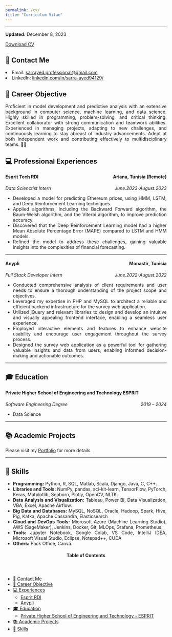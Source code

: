 ```yaml
---
permalink: /cv/
title: "Curriculum Vitae"
---
```


---


<p class="page__date"><strong><i class="fas fa-fw fa-calendar-alt" aria-hidden="true"></i> Updated:</strong> <time datetime="2021-05-11">December 8, 2023</time></p>
<a href="https://Sarayed.github.io\files\Resume-Sarra-Ayed.pdf" class="btn btn--info">Download CV</a>


📧 Contact Me
---
 <li> Email: <a href="mailto:sarrayed.professional@gmail.com">sarrayed.professional@gmail.com</a></li>

 <li> LinkedIn:  <a href="https://www.linkedin.com/in/sarra-ayed94129/">linkedin.com/in/sarra-ayed94129/</a></li>

📌 Career Objective
---
<p style="text-align:justify">
Proficient in model development and predictive analysis with an extensive background in computer science, machine learning, and data science. Highly skilled in programming, problem-solving, and critical thinking. Excellent collaborator with strong communication and teamwork abilities. Experienced in managing projects, adapting to new challenges, and continuously learning to stay abreast of industry advancements. Adept at both independent work and contributing effectively to multidisciplinary teams. 🧠💡</p>

💻 Professional Experiences
---
<h4 style="text-align:left;">Esprit Tech RDI<span style="float:right;">
         Ariana, Tunisia (Remote)
    </span></h4> 
<p style="text-align:left;"><em>Data Scienctist Intern<span style="float:right;">
         June.2023-August.2023
</span></em></p>
<ul style="text-align:justify">
  <li>Developed a model for predicting Ethereum prices, using HMM, LSTM, and Deep Reinforcement Learning techniques.</li>
  <li>Applied algorithms, including the Backward Forward algorithm, the Baum-Welsh algorithm, and the Viterbi algorithm, to improve prediction accuracy.</li>
  <li>Discovered that the Deep Reinforcement Learning model had a higher Mean Absolute Percentage Error (MAPE) compared to LSTM and HMM models.</li>
  <li>Refined the model to address these challenges, gaining valuable insights into the complexities of financial forecasting.</li>
</ul>

---
<h4 style="text-align:left;">Anypli<span style="float:right;">
         Monastir, Tunisia
    </span></h4> 
<p style="text-align:left;"><em>Full Stack Developer Intern<span style="float:right;">
         June.2022-August.2022
</span></em></p>
<ul style="text-align:justify">
  <li>Conducted comprehensive analysis of client requirements and user needs to ensure a thorough understanding of the project scope and objectives.</li>
  <li>Leveraged my expertise in PHP and MySQL to architect a reliable and efficient backend infrastructure for the survey web application.</li>
  <li>Utilized jQuery and relevant libraries to design and develop an intuitive and visually appealing frontend interface, enabling a seamless user experience.</li>
  <li>Employed interactive elements and features to enhance website usability and encourage user engagement throughout the survey process.</li>
  <li>Designed the survey web application as a powerful tool for gathering valuable insights and data from users, enabling informed decision-making and actionable outcomes.</li>
</ul>

---



🎓 Education
---
<h4 style="text-align:left;">Private Higher School of Engineering and Technology  ESPRIT<span style="float:right;">
       </span></h4> 
<p style="text-align:left;"><em>Software Engineering Degree
 <span style="float:right;">
         2019 –  2024</span></em></p>
<ul style="text-align:justify">
  <li>Data Science</li>
</ul>

---


📚 Academic Projects 
---
<p style="text-align:justify">

Please visit my <a href="https://Sarayed.github.io/portfolio/">Portfolio</a> for more details.</p>

---

🦾 Skills
---
<ul style="text-align:justify">
<li><strong>Programming:</strong> Python, R, SQL, Matlab, Scala, Django, Java, C, C++.</li>
<li><strong>Libraries and Tools:</strong> NumPy, pandas, sci-kit-learn, TensorFlow, PyTorch, Keras, Matplotlib, Seaborn, Plotly, OpenCV, NLTK.</li>
<li><strong>Data Analysis and Visualization:</strong> Tableau, Power BI, Data Visualization, VBA, Excel, Apache Airflow.</li>
<li><strong>Big Data and Databases:</strong> MySQL, NoSQL, Oracle, Hadoop, Spark, Hive, Pig, Kafka, Apache Cassandra, Elasticsearch</li>
<li><strong>Cloud and DevOps Tools:</strong> Microsoft Azure (Machine Learning Studio), AWS (SageMaker), Jenkins, Docker, Git, MLOps, Grafana, Prometheus.</li>
<li><strong>Tools:</strong> Jupyter Notebook, Google Colab, VS Code, IntelliJ IDEA, Microsoft Visual Studio, Eclipse, Notepad++, CUDA</li>
<li><strong>Others:</strong> Pack Office, Canva.</li>
</ul>

<!-- This is for Sidebar Menu on the Rigth Side -->
<aside class="sidebar__right ">
            <nav class="toc">
              <header><h4 class="nav__title"><i class="fas fa-bookmark"></i> Table of Contents</h4></header>
              <ul class="toc__menu">
  <li class=""><a href="#-contact-me">📧 Contact Me</a></li>
  <li class=""><a href="#-career-objective">📌 Career Objective</a></li>
  <li class=""><a href="#-experience">💻 Experiences</a>
    <ul>
     <li class=""><a href="">Esprit RDI</a></li>
      <li class=""><a href="">Anypli</a></li>
    </ul>
  </li>
  <li class=""><a href="#-education">🎓 Education</a>
    <ul>
      <li class=""><a href="">Private Higher School of Engineering and Technology - ESPRIT
</a></li>
    </ul>
  </li>
  <li><a href="#-academic-projects">📚 Academic Projects </a></li>
  <li class=""><a href="#-skills">🦾 Skills</a></li>
</ul>
</nav>
</aside>
